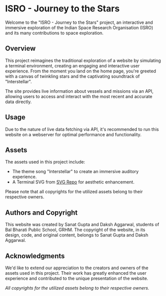 # ISRO - Journey to the Stars

Welcome to the "ISRO - Journey to the Stars" project, an interactive and immersive exploration of the Indian Space Research Organisation (ISRO) and its many contributions to space exploration.

## Overview

This project reimagines the traditional exploration of a website by simulating a terminal environment, creating an engaging and interactive user experience. From the moment you land on the home page, you're greeted with a canvas of twinkling stars and the captivating soundtrack of "Interstellar". 

The site provides live information about vessels and missions via an API, allowing users to access and interact with the most recent and accurate data directly. 

## Usage

Due to the nature of live data fetching via API, it's recommended to run this website on a webserver for optimal performance and functionality. 

## Assets

The assets used in this project include:

- The theme song "Interstellar" to create an immersive auditory experience.
- A Terminal SVG from [SVG Repo](https://www.svgrepo.com/svg/315644/terminal) for aesthetic enhancement.

Please note that all copyrights for the utilized assets belong to their respective owners.

## Authors and Copyright

This website was created by Sanat Gupta and Daksh Aggarwal, students of Bal Bharati Public School, GRHM. The copyright of the website, in its design, code, and original content, belongs to Sanat Gupta and Daksh Aggarwal.

## Acknowledgments

We'd like to extend our appreciation to the creators and owners of the assets used in this project. Their work has greatly enhanced the user experience and contributed to the unique presentation of the website.

*All copyrights for the utilized assets belong to their respective owners.*
